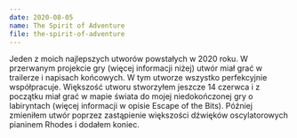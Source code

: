 ```yaml
---
date: 2020-08-05
name: The Spirit of Adventure
file: the-spirit-of-adventure
---
```


Jeden z moich najlepszych utworów powstałych w 2020 roku. W przerwanym projekcie gry (więcej informacji niżej) utwór miał grać w trailerze i napisach końcowych. W tym utworze wszystko perfekcyjnie współpracuje. Większość utworu stworzyłem jeszcze 14 czerwca i z początku miał grać w mapie świata do mojej niedokończonej gry o labiryntach (więcej informacji w opisie Escape of the Bits). Później zmieniłem utwór poprzez zastąpienie większości dźwięków oscylatorowych pianinem Rhodes i dodałem koniec.